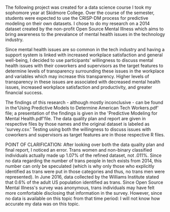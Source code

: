 The following project was created for a data science course I took my sophomore year at Skidmore College. Over the course of the semester, students were expected to use the CRISP-DM process for predictive modeling on their own datasets. I chose to do my research on a 2014 dataset created by the non-profit Open Source Mental Illness which aims to bring awareness to the prevalance of mental health issues in the technology industry. 

Since mental health issues are so common in the tech industry and having a support system is linked with increased workplace satisfaction and general well-being, I decided to use participants' willingness to discuss mental health issues with their coworkers and supervisors as the target features to determine levels of transparency surrounding these issues in the workplace and variables which may increase this transparency. Higher levels of transparency in these issues are associated with decreased mental health issues, increased workplace satisfaction and productivity, and greater financial success. 

The findings of this research - although mostly inconclusive - can be found in the'Using Predictive Models to Determine American Tech Workers.pdf' file; a presentation of the findings is given in the 'Predictive Modeling for Mental Health.pdf'file. The data quality plan and report are given in respective files by those names and the original dataset is labeled as 'survey.csv.' Testing using both the willingness to discuss issues with coworkers and supervisors as target features are in those respective R files.

POINT OF CLARIFICATION: After looking over both the data quality plan and final report, I noticed an error. Trans women and non-binary classified individuals actually made up 1.07% of the refined dataset, not .011%. Since no data regarding the number of trans people in tech exists from 2014, this number can only be speculated (which is why only those who explicitly identified as trans were put in those categories and thus, no trans men were represented). In June 2016, data collected by the Williams Institute stated that 0.6% of the adult US population identified as trans. Since Open Source Mental Illness's survey was anonymous, trans individuals may have felt more comfortable disclosing that information in the survey. However, since no data is available on this topic from that time period: I will not know how accurate my data was on this topic.
